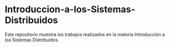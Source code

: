 # Introduccion-a-los-Sistemas-Distribuidos
Este repositorio muestra los trabajos realizados en la materia Introducción a los Sistemas Distribuidos.
